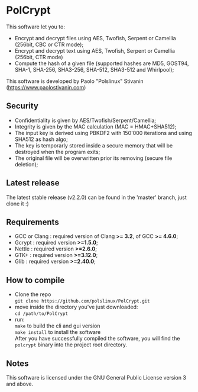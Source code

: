 PolCrypt
========

This software let you to:
* Encrypt and decrypt files using AES, Twofish, Serpent or Camellia (256bit, CBC or CTR mode);
* Encrypt and decrypt text using AES, Twofish, Serpent or Camellia (256bit, CTR mode)
* Compute the hash of a given file (supported hashes are MD5, GOST94, SHA-1, SHA-256, SHA3-256, SHA-512, SHA3-512 and Whirlpool);

This software is developed by Paolo "Polslinux" Stivanin (https://www.paolostivanin.com)


Security
--------
* Confidentiality is given by AES/Twofish/Serpent/Camellia;
* Integrity is given by the MAC calculation (MAC = HMAC+SHA512);
* The input key is derived using PBKDF2 with 150'000 iterations and using SHA512 as hash algo;
* The key is temporarly stored inside a secure memory that will be destroyed when the program exits;
* The original file will be overwritten prior its removing (secure file deletion);


Latest release
--------------
The latest stable release (v2.2.0) can be found in the 'master' branch, just clone it :)


Requirements
------------
* GCC or Clang	: required version of Clang **>= 3.2**, of GCC **>= 4.6.0**;
* Gcrypt	: required version **>=1.5.0**;
* Nettle	: required version **>=2.6.0**;
* GTK+		: required version **>=3.12.0**;
* Glib		: required version **>=2.40.0**;


How to compile
--------------
* Clone the repo<br>
`git clone https://github.com/polslinux/PolCrypt.git`<br>
* move inside the directory you've just downloaded:<br>
`cd /path/to/PolCrypt`<br>
* run:<br>
`make` to build the cli and gui version<br>
`make install` to install the software<br>
After you have successfully compiled the software, you will find the `polcrypt` binary into the project root directory.


Notes
-----
This software is licensed under the GNU General Public License version 3 and above.
